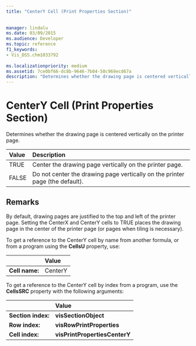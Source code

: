 ```yaml
---
title: "CenterY Cell (Print Properties Section)"
 
 
manager: lindalu
ms.date: 03/09/2015
ms.audience: Developer
ms.topic: reference
f1_keywords:
- Vis_DSS.chm1033792
 
ms.localizationpriority: medium
ms.assetid: 7ce0bf66-dc8b-9646-7b04-50c969ecd67a
description: "Determines whether the drawing page is centered vertically on the printer page."
---
```


# CenterY Cell (Print Properties Section)

Determines whether the drawing page is centered vertically on the printer page. 
  
|**Value**|**Description**|
|:-----|:-----|
| TRUE  <br/> | Center the drawing page vertically on the printer page. |
| FALSE  <br/> | Do not center the drawing page vertically on the printer page (the default). |
   
## Remarks

By default, drawing pages are justified to the top and left of the printer page. Setting the CenterX and CenterY cells to TRUE places the drawing page in the center of the printer page (or pages when tiling is necessary). 
  
To get a reference to the CenterY cell by name from another formula, or from a program using the **CellsU** property, use: 
  
||Value |
|:-----|:-----|
| **Cell name:**  <br/> | CenterY  <br/> |
   
To get a reference to the CenterY cell by index from a program, use the **CellsSRC** property with the following arguments: 
  
||Value |
|:-----|:-----|
| **Section index:**  <br/> |**visSectionObject** <br/> |
| **Row index:**  <br/> |**visRowPrintProperties** <br/> |
| **Cell index:**  <br/> |**visPrintPropertiesCenterY** <br/> |
   

